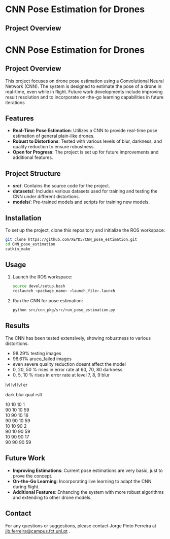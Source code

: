 # CNN Pose Estimation for Drones

## Project Overview
# CNN Pose Estimation for Drones

## Project Overview
This project focuses on drone pose estimation using a Convolutional Neural Network (CNN). The system is designed to estimate the pose of a drone in real-time, even while in flight.
Future work developments include improving result resolution and to incorporate on-the-go learning capabilities in future iterations

## Features
- **Real-Time Pose Estimation**: Utilizes a CNN to provide real-time pose estimation of general plain-like drones.
- **Robust to Distortions**: Tested with various levels of blur, darkness, and quality reduction to ensure robustness.
- **Open for Progress**: The project is set up for future improvements and additional features.

## Project Structure
- **src/**: Contains the source code for the project.
- **datasets/**: Includes various datasets used for training and testing the CNN under different distortions.
- **models/**: Pre-trained models and scripts for training new models.

## Installation
To set up the project, clone this repository and initialize the ROS workspace:

```bash
git clone https://github.com/XEYD5/CNN_pose_estimation.git
cd CNN_pose_estimation
catkin_make
```

## Usage
1. Launch the ROS workspace:
   ```bash
   source devel/setup.bash
   roslaunch <package_name> <launch_file>.launch
   ```
2. Run the CNN for pose estimation:
   ```bash
   python src/cnn_pkg/src/run_pose_estimation.py
   ```

## Results
The CNN has been tested extensively, showing robustness to various distortions.
   - 98.29% testing images
   - 96.61% aruco_failed images
   - even severe quality reduction doesnt affect the model
   - 0, 20, 50 % rises in error rate at 60, 70, 80 darkness
   - 0, 5, 10 % rises in error rate at level 7, 8, 9 blur



 lvl   lvl   lvl    er
 
 dark  blur  qual  rslt
 
  10    10    10     1  
  90    10    10    59  
  10    90    10    16  
  90    90    10    59  
  10    10    90     2  
  90    10    90    59  
  10    90    90    17  
  90    90    90    59  

## Future Work
- **Improving Estimations**: Current pose estimations are very basic, just to prove the concept.
- **On-the-Go Learning**: Incorporating live learning to adapt the CNN during flight.
- **Additional Features**: Enhancing the system with more robust algorithms and extending to other drone models.

## Contact
For any questions or suggestions, please contact Jorge Pinto Ferreira at jjb.ferreira@campus.fct.unl.pt .
